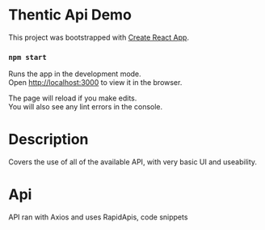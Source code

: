 # Thentic Api Demo

This project was bootstrapped with [Create React App](https://github.com/facebook/create-react-app).

### `npm start`

Runs the app in the development mode.\
Open [http://localhost:3000](http://localhost:3000) to view it in the browser.

The page will reload if you make edits.\
You will also see any lint errors in the console.

# Description
Covers the use of all of the available API, with very basic UI and useability.
# Api
API ran with Axios and uses RapidApis, code snippets


